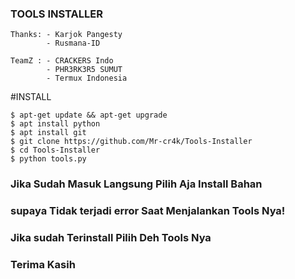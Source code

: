 ### TOOLS INSTALLER


```
Thanks: - Karjok Pangesty
        - Rusmana-ID

TeamZ : - CRACKERS Indo
        - PHR3RK3R5 SUMUT
        - Termux Indonesia
```

#INSTALL


```
$ apt-get update && apt-get upgrade
$ apt install python
$ apt install git
$ git clone https://github.com/Mr-cr4k/Tools-Installer
$ cd Tools-Installer
$ python tools.py
```
### Jika Sudah Masuk Langsung Pilih Aja Install Bahan
### supaya Tidak terjadi error Saat Menjalankan Tools Nya!
### Jika sudah Terinstall Pilih Deh Tools Nya

### Terima Kasih

